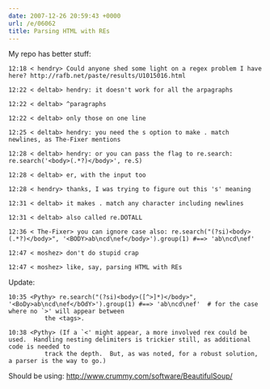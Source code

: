 ```yaml
---
date: 2007-12-26 20:59:43 +0000
url: /e/06062
title: Parsing HTML with REs
---
```


My repo has better stuff:

	12:18 < hendry> Could anyone shed some light on a regex problem I have here? http://rafb.net/paste/results/U1015016.html

	12:22 < deltab> hendry: it doesn't work for all the arpagraphs

	12:22 < deltab> ^paragraphs

	12:22 < deltab> only those on one line

	12:25 < deltab> hendry: you need the s option to make . match newlines, as The-Fixer mentions

	12:28 < deltab> hendry: or you can pass the flag to re.search:  re.search('<body>(.*?)</body>', re.S)

	12:28 < deltab> er, with the input too

	12:28 < hendry> thanks, I was trying to figure out this 's' meaning

	12:31 < deltab> it makes . match any character including newlines

	12:31 < deltab> also called re.DOTALL

	12:36 < The-Fixer> you can ignore case also: re.search("(?si)<body>(.*?)</body>", '<BODY>ab\ncd\nef</body>').group(1) #==> 'ab\ncd\nef'

	12:47 < moshez> don't do stupid crap

	12:47 < moshez> like, say, parsing HTML with REs
Update:

	10:35 <Pythy> re.search("(?si)<body>([^>]*)</body>", '<BoDy>ab\ncd\nef</bOdY>').group(1) #==> 'ab\ncd\nef'  # for the case where no `>' will appear between
              the <tags>.

	10:38 <Pythy> (If a `<' might appear, a more involved rex could be used.  Handling nesting delimiters is trickier still, as additional code is needed to
              track the depth.  But, as was noted, for a robust solution, a parser is the way to go.)
Should be using:
http://www.crummy.com/software/BeautifulSoup/
